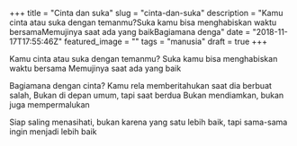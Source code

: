 +++
title = "Cinta dan suka"
slug = "cinta-dan-suka"
description = "Kamu cinta atau suka dengan temanmu?Suka kamu bisa menghabiskan waktu bersamaMemujinya saat ada yang baikBagiamana denga"
date = "2018-11-17T17:55:46Z"
featured_image = ""
tags = "manusia"
draft = true
+++ 
 
Kamu cinta atau suka dengan temanmu?
Suka kamu bisa menghabiskan waktu bersama
Memujinya saat ada yang baik

Bagiamana dengan cinta?
Kamu rela memberitahukan saat dia berbuat salah,
Bukan di depan umum, tapi saat berdua
Bukan mendiamkan, bukan juga mempermalukan

Siap saling menasihati,
bukan karena yang satu lebih baik,
tapi sama-sama ingin menjadi lebih baik